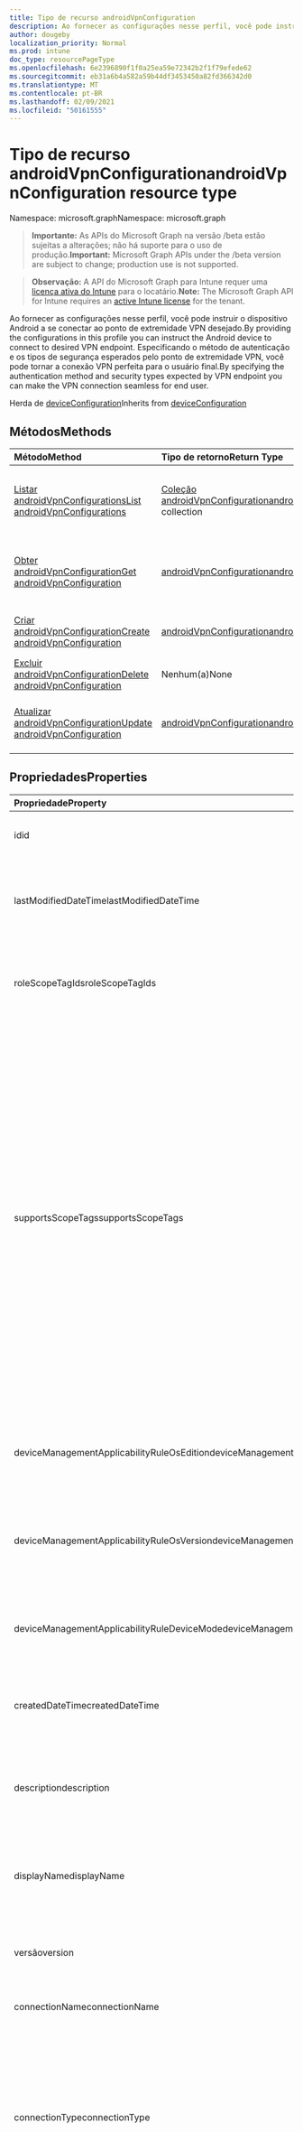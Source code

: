 ```yaml
---
title: Tipo de recurso androidVpnConfiguration
description: Ao fornecer as configurações nesse perfil, você pode instruir o dispositivo Android a se conectar ao ponto de extremidade VPN desejado. Especificando o método de autenticação e os tipos de segurança esperados pelo ponto de extremidade VPN, você pode tornar a conexão VPN perfeita para o usuário final.
author: dougeby
localization_priority: Normal
ms.prod: intune
doc_type: resourcePageType
ms.openlocfilehash: 6e2396890f1f0a25ea59e72342b2f1f79efede62
ms.sourcegitcommit: eb31a6b4a582a59b44df3453450a82fd366342d0
ms.translationtype: MT
ms.contentlocale: pt-BR
ms.lasthandoff: 02/09/2021
ms.locfileid: "50161555"
---
```

# <a name="androidvpnconfiguration-resource-type"></a><span data-ttu-id="743d7-104">Tipo de recurso androidVpnConfiguration</span><span class="sxs-lookup"><span data-stu-id="743d7-104">androidVpnConfiguration resource type</span></span>

<span data-ttu-id="743d7-105">Namespace: microsoft.graph</span><span class="sxs-lookup"><span data-stu-id="743d7-105">Namespace: microsoft.graph</span></span>

> <span data-ttu-id="743d7-106">**Importante:** As APIs do Microsoft Graph na versão /beta estão sujeitas a alterações; não há suporte para o uso de produção.</span><span class="sxs-lookup"><span data-stu-id="743d7-106">**Important:** Microsoft Graph APIs under the /beta version are subject to change; production use is not supported.</span></span>

> <span data-ttu-id="743d7-107">**Observação:** A API do Microsoft Graph para Intune requer uma [licença ativa do Intune](https://go.microsoft.com/fwlink/?linkid=839381) para o locatário.</span><span class="sxs-lookup"><span data-stu-id="743d7-107">**Note:** The Microsoft Graph API for Intune requires an [active Intune license](https://go.microsoft.com/fwlink/?linkid=839381) for the tenant.</span></span>

<span data-ttu-id="743d7-108">Ao fornecer as configurações nesse perfil, você pode instruir o dispositivo Android a se conectar ao ponto de extremidade VPN desejado.</span><span class="sxs-lookup"><span data-stu-id="743d7-108">By providing the configurations in this profile you can instruct the Android device to connect to desired VPN endpoint.</span></span> <span data-ttu-id="743d7-109">Especificando o método de autenticação e os tipos de segurança esperados pelo ponto de extremidade VPN, você pode tornar a conexão VPN perfeita para o usuário final.</span><span class="sxs-lookup"><span data-stu-id="743d7-109">By specifying the authentication method and security types expected by VPN endpoint you can make the VPN connection seamless for end user.</span></span>


<span data-ttu-id="743d7-110">Herda de [deviceConfiguration](../resources/intune-shared-deviceconfiguration.md)</span><span class="sxs-lookup"><span data-stu-id="743d7-110">Inherits from [deviceConfiguration](../resources/intune-shared-deviceconfiguration.md)</span></span>

## <a name="methods"></a><span data-ttu-id="743d7-111">Métodos</span><span class="sxs-lookup"><span data-stu-id="743d7-111">Methods</span></span>
|<span data-ttu-id="743d7-112">Método</span><span class="sxs-lookup"><span data-stu-id="743d7-112">Method</span></span>|<span data-ttu-id="743d7-113">Tipo de retorno</span><span class="sxs-lookup"><span data-stu-id="743d7-113">Return Type</span></span>|<span data-ttu-id="743d7-114">Descrição</span><span class="sxs-lookup"><span data-stu-id="743d7-114">Description</span></span>|
|:---|:---|:---|
|[<span data-ttu-id="743d7-115">Listar androidVpnConfigurations</span><span class="sxs-lookup"><span data-stu-id="743d7-115">List androidVpnConfigurations</span></span>](../api/intune-deviceconfig-androidvpnconfiguration-list.md)|<span data-ttu-id="743d7-116">[Coleção androidVpnConfiguration](../resources/intune-deviceconfig-androidvpnconfiguration.md)</span><span class="sxs-lookup"><span data-stu-id="743d7-116">[androidVpnConfiguration](../resources/intune-deviceconfig-androidvpnconfiguration.md) collection</span></span>|<span data-ttu-id="743d7-117">Listar propriedades e relações dos objetos [androidVpnConfiguration.](../resources/intune-deviceconfig-androidvpnconfiguration.md)</span><span class="sxs-lookup"><span data-stu-id="743d7-117">List properties and relationships of the [androidVpnConfiguration](../resources/intune-deviceconfig-androidvpnconfiguration.md) objects.</span></span>|
|[<span data-ttu-id="743d7-118">Obter androidVpnConfiguration</span><span class="sxs-lookup"><span data-stu-id="743d7-118">Get androidVpnConfiguration</span></span>](../api/intune-deviceconfig-androidvpnconfiguration-get.md)|[<span data-ttu-id="743d7-119">androidVpnConfiguration</span><span class="sxs-lookup"><span data-stu-id="743d7-119">androidVpnConfiguration</span></span>](../resources/intune-deviceconfig-androidvpnconfiguration.md)|<span data-ttu-id="743d7-120">Leia as propriedades e as relações do [objeto androidVpnConfiguration.](../resources/intune-deviceconfig-androidvpnconfiguration.md)</span><span class="sxs-lookup"><span data-stu-id="743d7-120">Read properties and relationships of the [androidVpnConfiguration](../resources/intune-deviceconfig-androidvpnconfiguration.md) object.</span></span>|
|[<span data-ttu-id="743d7-121">Criar androidVpnConfiguration</span><span class="sxs-lookup"><span data-stu-id="743d7-121">Create androidVpnConfiguration</span></span>](../api/intune-deviceconfig-androidvpnconfiguration-create.md)|[<span data-ttu-id="743d7-122">androidVpnConfiguration</span><span class="sxs-lookup"><span data-stu-id="743d7-122">androidVpnConfiguration</span></span>](../resources/intune-deviceconfig-androidvpnconfiguration.md)|<span data-ttu-id="743d7-123">Crie um novo [objeto androidVpnConfiguration.](../resources/intune-deviceconfig-androidvpnconfiguration.md)</span><span class="sxs-lookup"><span data-stu-id="743d7-123">Create a new [androidVpnConfiguration](../resources/intune-deviceconfig-androidvpnconfiguration.md) object.</span></span>|
|[<span data-ttu-id="743d7-124">Excluir androidVpnConfiguration</span><span class="sxs-lookup"><span data-stu-id="743d7-124">Delete androidVpnConfiguration</span></span>](../api/intune-deviceconfig-androidvpnconfiguration-delete.md)|<span data-ttu-id="743d7-125">Nenhum(a)</span><span class="sxs-lookup"><span data-stu-id="743d7-125">None</span></span>|<span data-ttu-id="743d7-126">Exclui [androidVpnConfiguration](../resources/intune-deviceconfig-androidvpnconfiguration.md).</span><span class="sxs-lookup"><span data-stu-id="743d7-126">Deletes a [androidVpnConfiguration](../resources/intune-deviceconfig-androidvpnconfiguration.md).</span></span>|
|[<span data-ttu-id="743d7-127">Atualizar androidVpnConfiguration</span><span class="sxs-lookup"><span data-stu-id="743d7-127">Update androidVpnConfiguration</span></span>](../api/intune-deviceconfig-androidvpnconfiguration-update.md)|[<span data-ttu-id="743d7-128">androidVpnConfiguration</span><span class="sxs-lookup"><span data-stu-id="743d7-128">androidVpnConfiguration</span></span>](../resources/intune-deviceconfig-androidvpnconfiguration.md)|<span data-ttu-id="743d7-129">Atualizar as propriedades de um [objeto androidVpnConfiguration.](../resources/intune-deviceconfig-androidvpnconfiguration.md)</span><span class="sxs-lookup"><span data-stu-id="743d7-129">Update the properties of a [androidVpnConfiguration](../resources/intune-deviceconfig-androidvpnconfiguration.md) object.</span></span>|

## <a name="properties"></a><span data-ttu-id="743d7-130">Propriedades</span><span class="sxs-lookup"><span data-stu-id="743d7-130">Properties</span></span>
|<span data-ttu-id="743d7-131">Propriedade</span><span class="sxs-lookup"><span data-stu-id="743d7-131">Property</span></span>|<span data-ttu-id="743d7-132">Tipo</span><span class="sxs-lookup"><span data-stu-id="743d7-132">Type</span></span>|<span data-ttu-id="743d7-133">Descrição</span><span class="sxs-lookup"><span data-stu-id="743d7-133">Description</span></span>|
|:---|:---|:---|
|<span data-ttu-id="743d7-134">id</span><span class="sxs-lookup"><span data-stu-id="743d7-134">id</span></span>|<span data-ttu-id="743d7-135">String</span><span class="sxs-lookup"><span data-stu-id="743d7-135">String</span></span>|<span data-ttu-id="743d7-136">Chave da entidade.</span><span class="sxs-lookup"><span data-stu-id="743d7-136">Key of the entity.</span></span> <span data-ttu-id="743d7-137">Herdada de [deviceConfiguration](../resources/intune-shared-deviceconfiguration.md)</span><span class="sxs-lookup"><span data-stu-id="743d7-137">Inherited from [deviceConfiguration](../resources/intune-shared-deviceconfiguration.md)</span></span>|
|<span data-ttu-id="743d7-138">lastModifiedDateTime</span><span class="sxs-lookup"><span data-stu-id="743d7-138">lastModifiedDateTime</span></span>|<span data-ttu-id="743d7-139">DateTimeOffset</span><span class="sxs-lookup"><span data-stu-id="743d7-139">DateTimeOffset</span></span>|<span data-ttu-id="743d7-140">DateTime da última modificação do objeto.</span><span class="sxs-lookup"><span data-stu-id="743d7-140">DateTime the object was last modified.</span></span> <span data-ttu-id="743d7-141">Herdada de [deviceConfiguration](../resources/intune-shared-deviceconfiguration.md)</span><span class="sxs-lookup"><span data-stu-id="743d7-141">Inherited from [deviceConfiguration](../resources/intune-shared-deviceconfiguration.md)</span></span>|
|<span data-ttu-id="743d7-142">roleScopeTagIds</span><span class="sxs-lookup"><span data-stu-id="743d7-142">roleScopeTagIds</span></span>|<span data-ttu-id="743d7-143">Coleção de cadeias de caracteres</span><span class="sxs-lookup"><span data-stu-id="743d7-143">String collection</span></span>|<span data-ttu-id="743d7-144">Lista de Marcas de Escopo para esta instância de Entidade.</span><span class="sxs-lookup"><span data-stu-id="743d7-144">List of Scope Tags for this Entity instance.</span></span> <span data-ttu-id="743d7-145">Herdada de [deviceConfiguration](../resources/intune-shared-deviceconfiguration.md)</span><span class="sxs-lookup"><span data-stu-id="743d7-145">Inherited from [deviceConfiguration](../resources/intune-shared-deviceconfiguration.md)</span></span>|
|<span data-ttu-id="743d7-146">supportsScopeTags</span><span class="sxs-lookup"><span data-stu-id="743d7-146">supportsScopeTags</span></span>|<span data-ttu-id="743d7-147">Boolean</span><span class="sxs-lookup"><span data-stu-id="743d7-147">Boolean</span></span>|<span data-ttu-id="743d7-148">Indica se a Configuração de Dispositivo subjacente dá suporte ou não à atribuição de marcas de escopo.</span><span class="sxs-lookup"><span data-stu-id="743d7-148">Indicates whether or not the underlying Device Configuration supports the assignment of scope tags.</span></span> <span data-ttu-id="743d7-149">A atribuição à propriedade ScopeTags não é permitida quando esse valor é falso e as entidades não estarão visíveis aos usuários com escopo.</span><span class="sxs-lookup"><span data-stu-id="743d7-149">Assigning to the ScopeTags property is not allowed when this value is false and entities will not be visible to scoped users.</span></span> <span data-ttu-id="743d7-150">Isso ocorre para políticas herdadas criadas no Silverlight e pode ser resolvida excluindo e recriando a política no Portal do Azure.</span><span class="sxs-lookup"><span data-stu-id="743d7-150">This occurs for Legacy policies created in Silverlight and can be resolved by deleting and recreating the policy in the Azure Portal.</span></span> <span data-ttu-id="743d7-151">Essa propriedade é somente leitura.</span><span class="sxs-lookup"><span data-stu-id="743d7-151">This property is read-only.</span></span> <span data-ttu-id="743d7-152">Herdada de [deviceConfiguration](../resources/intune-shared-deviceconfiguration.md)</span><span class="sxs-lookup"><span data-stu-id="743d7-152">Inherited from [deviceConfiguration](../resources/intune-shared-deviceconfiguration.md)</span></span>|
|<span data-ttu-id="743d7-153">deviceManagementApplicabilityRuleOsEdition</span><span class="sxs-lookup"><span data-stu-id="743d7-153">deviceManagementApplicabilityRuleOsEdition</span></span>|[<span data-ttu-id="743d7-154">deviceManagementApplicabilityRuleOsEdition</span><span class="sxs-lookup"><span data-stu-id="743d7-154">deviceManagementApplicabilityRuleOsEdition</span></span>](../resources/intune-deviceconfig-devicemanagementapplicabilityruleosedition.md)|<span data-ttu-id="743d7-155">A aplicabilidade da edição do sistema operacional para esta Política.</span><span class="sxs-lookup"><span data-stu-id="743d7-155">The OS edition applicability for this Policy.</span></span> <span data-ttu-id="743d7-156">Herdada de [deviceConfiguration](../resources/intune-shared-deviceconfiguration.md)</span><span class="sxs-lookup"><span data-stu-id="743d7-156">Inherited from [deviceConfiguration](../resources/intune-shared-deviceconfiguration.md)</span></span>|
|<span data-ttu-id="743d7-157">deviceManagementApplicabilityRuleOsVersion</span><span class="sxs-lookup"><span data-stu-id="743d7-157">deviceManagementApplicabilityRuleOsVersion</span></span>|[<span data-ttu-id="743d7-158">deviceManagementApplicabilityRuleOsVersion</span><span class="sxs-lookup"><span data-stu-id="743d7-158">deviceManagementApplicabilityRuleOsVersion</span></span>](../resources/intune-deviceconfig-devicemanagementapplicabilityruleosversion.md)|<span data-ttu-id="743d7-159">A regra de aplicabilidade da versão do sistema operacional para esta Política.</span><span class="sxs-lookup"><span data-stu-id="743d7-159">The OS version applicability rule for this Policy.</span></span> <span data-ttu-id="743d7-160">Herdada de [deviceConfiguration](../resources/intune-shared-deviceconfiguration.md)</span><span class="sxs-lookup"><span data-stu-id="743d7-160">Inherited from [deviceConfiguration](../resources/intune-shared-deviceconfiguration.md)</span></span>|
|<span data-ttu-id="743d7-161">deviceManagementApplicabilityRuleDeviceMode</span><span class="sxs-lookup"><span data-stu-id="743d7-161">deviceManagementApplicabilityRuleDeviceMode</span></span>|[<span data-ttu-id="743d7-162">deviceManagementApplicabilityRuleDeviceMode</span><span class="sxs-lookup"><span data-stu-id="743d7-162">deviceManagementApplicabilityRuleDeviceMode</span></span>](../resources/intune-deviceconfig-devicemanagementapplicabilityruledevicemode.md)|<span data-ttu-id="743d7-163">A regra de aplicabilidade do modo de dispositivo para esta política.</span><span class="sxs-lookup"><span data-stu-id="743d7-163">The device mode applicability rule for this Policy.</span></span> <span data-ttu-id="743d7-164">Herdada de [deviceConfiguration](../resources/intune-shared-deviceconfiguration.md)</span><span class="sxs-lookup"><span data-stu-id="743d7-164">Inherited from [deviceConfiguration](../resources/intune-shared-deviceconfiguration.md)</span></span>|
|<span data-ttu-id="743d7-165">createdDateTime</span><span class="sxs-lookup"><span data-stu-id="743d7-165">createdDateTime</span></span>|<span data-ttu-id="743d7-166">DateTimeOffset</span><span class="sxs-lookup"><span data-stu-id="743d7-166">DateTimeOffset</span></span>|<span data-ttu-id="743d7-167">DateTime em que o objeto foi criado.</span><span class="sxs-lookup"><span data-stu-id="743d7-167">DateTime the object was created.</span></span> <span data-ttu-id="743d7-168">Herdada de [deviceConfiguration](../resources/intune-shared-deviceconfiguration.md)</span><span class="sxs-lookup"><span data-stu-id="743d7-168">Inherited from [deviceConfiguration](../resources/intune-shared-deviceconfiguration.md)</span></span>|
|<span data-ttu-id="743d7-169">description</span><span class="sxs-lookup"><span data-stu-id="743d7-169">description</span></span>|<span data-ttu-id="743d7-170">String</span><span class="sxs-lookup"><span data-stu-id="743d7-170">String</span></span>|<span data-ttu-id="743d7-171">O administrador forneceu a descrição da Configuração do dispositivo.</span><span class="sxs-lookup"><span data-stu-id="743d7-171">Admin provided description of the Device Configuration.</span></span> <span data-ttu-id="743d7-172">Herdada de [deviceConfiguration](../resources/intune-shared-deviceconfiguration.md)</span><span class="sxs-lookup"><span data-stu-id="743d7-172">Inherited from [deviceConfiguration](../resources/intune-shared-deviceconfiguration.md)</span></span>|
|<span data-ttu-id="743d7-173">displayName</span><span class="sxs-lookup"><span data-stu-id="743d7-173">displayName</span></span>|<span data-ttu-id="743d7-174">String</span><span class="sxs-lookup"><span data-stu-id="743d7-174">String</span></span>|<span data-ttu-id="743d7-175">O administrador forneceu o nome da Configuração do dispositivo.</span><span class="sxs-lookup"><span data-stu-id="743d7-175">Admin provided name of the device configuration.</span></span> <span data-ttu-id="743d7-176">Herdada de [deviceConfiguration](../resources/intune-shared-deviceconfiguration.md)</span><span class="sxs-lookup"><span data-stu-id="743d7-176">Inherited from [deviceConfiguration](../resources/intune-shared-deviceconfiguration.md)</span></span>|
|<span data-ttu-id="743d7-177">versão</span><span class="sxs-lookup"><span data-stu-id="743d7-177">version</span></span>|<span data-ttu-id="743d7-178">Int32</span><span class="sxs-lookup"><span data-stu-id="743d7-178">Int32</span></span>|<span data-ttu-id="743d7-179">Versão da configuração do dispositivo.</span><span class="sxs-lookup"><span data-stu-id="743d7-179">Version of the device configuration.</span></span> <span data-ttu-id="743d7-180">Herdada de [deviceConfiguration](../resources/intune-shared-deviceconfiguration.md)</span><span class="sxs-lookup"><span data-stu-id="743d7-180">Inherited from [deviceConfiguration](../resources/intune-shared-deviceconfiguration.md)</span></span>|
|<span data-ttu-id="743d7-181">connectionName</span><span class="sxs-lookup"><span data-stu-id="743d7-181">connectionName</span></span>|<span data-ttu-id="743d7-182">String</span><span class="sxs-lookup"><span data-stu-id="743d7-182">String</span></span>|<span data-ttu-id="743d7-183">Nome da conexão exibido para o usuário.</span><span class="sxs-lookup"><span data-stu-id="743d7-183">Connection name displayed to the user.</span></span>|
|<span data-ttu-id="743d7-184">connectionType</span><span class="sxs-lookup"><span data-stu-id="743d7-184">connectionType</span></span>|[<span data-ttu-id="743d7-185">androidVpnConnectionType</span><span class="sxs-lookup"><span data-stu-id="743d7-185">androidVpnConnectionType</span></span>](../resources/intune-deviceconfig-androidvpnconnectiontype.md)|<span data-ttu-id="743d7-186">Tipo de conexão.</span><span class="sxs-lookup"><span data-stu-id="743d7-186">Connection type.</span></span> <span data-ttu-id="743d7-187">Os valores possíveis são: `ciscoAnyConnect`, `pulseSecure`, `f5EdgeClient`, `dellSonicWallMobileConnect`, `checkPointCapsuleVpn`, `citrix`, `microsoftTunnel`, `netMotionMobility`, `microsoftProtect`.</span><span class="sxs-lookup"><span data-stu-id="743d7-187">Possible values are: `ciscoAnyConnect`, `pulseSecure`, `f5EdgeClient`, `dellSonicWallMobileConnect`, `checkPointCapsuleVpn`, `citrix`, `microsoftTunnel`, `netMotionMobility`, `microsoftProtect`.</span></span>|
|<span data-ttu-id="743d7-188">role</span><span class="sxs-lookup"><span data-stu-id="743d7-188">role</span></span>|<span data-ttu-id="743d7-189">String</span><span class="sxs-lookup"><span data-stu-id="743d7-189">String</span></span>|<span data-ttu-id="743d7-190">Função quando o tipo de conexão é definido como Pulse Secure.</span><span class="sxs-lookup"><span data-stu-id="743d7-190">Role when connection type is set to Pulse Secure.</span></span>|
|<span data-ttu-id="743d7-191">realm</span><span class="sxs-lookup"><span data-stu-id="743d7-191">realm</span></span>|<span data-ttu-id="743d7-192">String</span><span class="sxs-lookup"><span data-stu-id="743d7-192">String</span></span>|<span data-ttu-id="743d7-193">Realm quando o tipo de conexão está definido como Pulse Secure.</span><span class="sxs-lookup"><span data-stu-id="743d7-193">Realm when connection type is set to Pulse Secure.</span></span>|
|<span data-ttu-id="743d7-194">servers</span><span class="sxs-lookup"><span data-stu-id="743d7-194">servers</span></span>|<span data-ttu-id="743d7-195">[Coleção vpnServer](../resources/intune-deviceconfig-vpnserver.md)</span><span class="sxs-lookup"><span data-stu-id="743d7-195">[vpnServer](../resources/intune-deviceconfig-vpnserver.md) collection</span></span>|<span data-ttu-id="743d7-196">Lista de servidores VPN na rede.</span><span class="sxs-lookup"><span data-stu-id="743d7-196">List of VPN Servers on the network.</span></span> <span data-ttu-id="743d7-197">Certifique-se de que os usuários finais possam acessar esses locais de rede.</span><span class="sxs-lookup"><span data-stu-id="743d7-197">Make sure end users can access these network locations.</span></span> <span data-ttu-id="743d7-198">Esta coleção pode conter um máximo de 500 elementos.</span><span class="sxs-lookup"><span data-stu-id="743d7-198">This collection can contain a maximum of 500 elements.</span></span>|
|<span data-ttu-id="743d7-199">fingerprint</span><span class="sxs-lookup"><span data-stu-id="743d7-199">fingerprint</span></span>|<span data-ttu-id="743d7-200">String</span><span class="sxs-lookup"><span data-stu-id="743d7-200">String</span></span>|<span data-ttu-id="743d7-201">A impressão digital é uma cadeia de caracteres que será usada para verificar se o servidor VPN pode ser confiável, o que só é aplicável quando o tipo de conexão é CHECK Point Capsule VPN.</span><span class="sxs-lookup"><span data-stu-id="743d7-201">Fingerprint is a string that will be used to verify the VPN server can be trusted, which is only applicable when connection type is Check Point Capsule VPN.</span></span>|
|<span data-ttu-id="743d7-202">customData</span><span class="sxs-lookup"><span data-stu-id="743d7-202">customData</span></span>|<span data-ttu-id="743d7-203">Coleção [KeyValue](../resources/intune-deviceconfig-keyvalue.md)</span><span class="sxs-lookup"><span data-stu-id="743d7-203">[keyValue](../resources/intune-deviceconfig-keyvalue.md) collection</span></span>|<span data-ttu-id="743d7-204">Dados personalizados quando o tipo de conexão é definido como Citrix.</span><span class="sxs-lookup"><span data-stu-id="743d7-204">Custom data when connection type is set to Citrix.</span></span> <span data-ttu-id="743d7-205">Essa coleção pode conter no máximo 25 elementos.</span><span class="sxs-lookup"><span data-stu-id="743d7-205">This collection can contain a maximum of 25 elements.</span></span>|
|<span data-ttu-id="743d7-206">customKeyValueData</span><span class="sxs-lookup"><span data-stu-id="743d7-206">customKeyValueData</span></span>|<span data-ttu-id="743d7-207">Coleção [keyValuePair](../resources/intune-shared-keyvaluepair.md)</span><span class="sxs-lookup"><span data-stu-id="743d7-207">[keyValuePair](../resources/intune-shared-keyvaluepair.md) collection</span></span>|<span data-ttu-id="743d7-208">Dados personalizados quando o tipo de conexão é definido como Citrix.</span><span class="sxs-lookup"><span data-stu-id="743d7-208">Custom data when connection type is set to Citrix.</span></span> <span data-ttu-id="743d7-209">Essa coleção pode conter no máximo 25 elementos.</span><span class="sxs-lookup"><span data-stu-id="743d7-209">This collection can contain a maximum of 25 elements.</span></span>|
|<span data-ttu-id="743d7-210">authenticationMethod</span><span class="sxs-lookup"><span data-stu-id="743d7-210">authenticationMethod</span></span>|[<span data-ttu-id="743d7-211">vpnAuthenticationMethod</span><span class="sxs-lookup"><span data-stu-id="743d7-211">vpnAuthenticationMethod</span></span>](../resources/intune-deviceconfig-vpnauthenticationmethod.md)|<span data-ttu-id="743d7-212">Método de autenticação.</span><span class="sxs-lookup"><span data-stu-id="743d7-212">Authentication method.</span></span> <span data-ttu-id="743d7-213">Os valores possíveis são: `certificate`, `usernameAndPassword`, `sharedSecret`, `derivedCredential`, `azureAD`.</span><span class="sxs-lookup"><span data-stu-id="743d7-213">Possible values are: `certificate`, `usernameAndPassword`, `sharedSecret`, `derivedCredential`, `azureAD`.</span></span>|

## <a name="relationships"></a><span data-ttu-id="743d7-214">Relações</span><span class="sxs-lookup"><span data-stu-id="743d7-214">Relationships</span></span>
|<span data-ttu-id="743d7-215">Relação</span><span class="sxs-lookup"><span data-stu-id="743d7-215">Relationship</span></span>|<span data-ttu-id="743d7-216">Tipo</span><span class="sxs-lookup"><span data-stu-id="743d7-216">Type</span></span>|<span data-ttu-id="743d7-217">Descrição</span><span class="sxs-lookup"><span data-stu-id="743d7-217">Description</span></span>|
|:---|:---|:---|
|<span data-ttu-id="743d7-218">groupAssignments</span><span class="sxs-lookup"><span data-stu-id="743d7-218">groupAssignments</span></span>|<span data-ttu-id="743d7-219">[Coleção deviceConfigurationGroupAssignment](../resources/intune-deviceconfig-deviceconfigurationgroupassignment.md)</span><span class="sxs-lookup"><span data-stu-id="743d7-219">[deviceConfigurationGroupAssignment](../resources/intune-deviceconfig-deviceconfigurationgroupassignment.md) collection</span></span>|<span data-ttu-id="743d7-220">A lista de atribuições de grupo para o perfil de configuração do dispositivo.</span><span class="sxs-lookup"><span data-stu-id="743d7-220">The list of group assignments for the device configuration profile.</span></span> <span data-ttu-id="743d7-221">Herdada de [deviceConfiguration](../resources/intune-shared-deviceconfiguration.md)</span><span class="sxs-lookup"><span data-stu-id="743d7-221">Inherited from [deviceConfiguration](../resources/intune-shared-deviceconfiguration.md)</span></span>|
|<span data-ttu-id="743d7-222">assignments</span><span class="sxs-lookup"><span data-stu-id="743d7-222">assignments</span></span>|<span data-ttu-id="743d7-223">Coleção [deviceConfigurationAssignment](../resources/intune-deviceconfig-deviceconfigurationassignment.md)</span><span class="sxs-lookup"><span data-stu-id="743d7-223">[deviceConfigurationAssignment](../resources/intune-deviceconfig-deviceconfigurationassignment.md) collection</span></span>|<span data-ttu-id="743d7-224">A lista de atribuições para o perfil de configuração do dispositivo.</span><span class="sxs-lookup"><span data-stu-id="743d7-224">The list of assignments for the device configuration profile.</span></span> <span data-ttu-id="743d7-225">Herdada de [deviceConfiguration](../resources/intune-shared-deviceconfiguration.md)</span><span class="sxs-lookup"><span data-stu-id="743d7-225">Inherited from [deviceConfiguration](../resources/intune-shared-deviceconfiguration.md)</span></span>|
|<span data-ttu-id="743d7-226">deviceStatuses</span><span class="sxs-lookup"><span data-stu-id="743d7-226">deviceStatuses</span></span>|<span data-ttu-id="743d7-227">Coleção [deviceConfigurationDeviceStatus](../resources/intune-deviceconfig-deviceconfigurationdevicestatus.md)</span><span class="sxs-lookup"><span data-stu-id="743d7-227">[deviceConfigurationDeviceStatus](../resources/intune-deviceconfig-deviceconfigurationdevicestatus.md) collection</span></span>|<span data-ttu-id="743d7-228">Status da instalação da configuração de dispositivo por dispositivo.</span><span class="sxs-lookup"><span data-stu-id="743d7-228">Device configuration installation status by device.</span></span> <span data-ttu-id="743d7-229">Herdada de [deviceConfiguration](../resources/intune-shared-deviceconfiguration.md)</span><span class="sxs-lookup"><span data-stu-id="743d7-229">Inherited from [deviceConfiguration](../resources/intune-shared-deviceconfiguration.md)</span></span>|
|<span data-ttu-id="743d7-230">userStatuses</span><span class="sxs-lookup"><span data-stu-id="743d7-230">userStatuses</span></span>|<span data-ttu-id="743d7-231">Coleção [deviceConfigurationUserStatus](../resources/intune-deviceconfig-deviceconfigurationuserstatus.md)</span><span class="sxs-lookup"><span data-stu-id="743d7-231">[deviceConfigurationUserStatus](../resources/intune-deviceconfig-deviceconfigurationuserstatus.md) collection</span></span>|<span data-ttu-id="743d7-232">Status de instalação da configuração do dispositivo por usuário.</span><span class="sxs-lookup"><span data-stu-id="743d7-232">Device configuration installation status by user.</span></span> <span data-ttu-id="743d7-233">Herdada de [deviceConfiguration](../resources/intune-shared-deviceconfiguration.md)</span><span class="sxs-lookup"><span data-stu-id="743d7-233">Inherited from [deviceConfiguration](../resources/intune-shared-deviceconfiguration.md)</span></span>|
|<span data-ttu-id="743d7-234">deviceStatusOverview</span><span class="sxs-lookup"><span data-stu-id="743d7-234">deviceStatusOverview</span></span>|[<span data-ttu-id="743d7-235">deviceConfigurationDeviceOverview</span><span class="sxs-lookup"><span data-stu-id="743d7-235">deviceConfigurationDeviceOverview</span></span>](../resources/intune-deviceconfig-deviceconfigurationdeviceoverview.md)|<span data-ttu-id="743d7-236">Visão geral de status de dispositivos para Configuração de Dispositivo. Herdado de [deviceConfiguration](../resources/intune-shared-deviceconfiguration.md)</span><span class="sxs-lookup"><span data-stu-id="743d7-236">Device Configuration devices status overview Inherited from [deviceConfiguration](../resources/intune-shared-deviceconfiguration.md)</span></span>|
|<span data-ttu-id="743d7-237">userStatusOverview</span><span class="sxs-lookup"><span data-stu-id="743d7-237">userStatusOverview</span></span>|[<span data-ttu-id="743d7-238">deviceConfigurationUserOverview</span><span class="sxs-lookup"><span data-stu-id="743d7-238">deviceConfigurationUserOverview</span></span>](../resources/intune-deviceconfig-deviceconfigurationuseroverview.md)|<span data-ttu-id="743d7-239">Visão geral de status de usuários para Configuração de Dispositivo. Herdado de [deviceConfiguration](../resources/intune-shared-deviceconfiguration.md)</span><span class="sxs-lookup"><span data-stu-id="743d7-239">Device Configuration users status overview Inherited from [deviceConfiguration](../resources/intune-shared-deviceconfiguration.md)</span></span>|
|<span data-ttu-id="743d7-240">deviceSettingStateSummaries</span><span class="sxs-lookup"><span data-stu-id="743d7-240">deviceSettingStateSummaries</span></span>|<span data-ttu-id="743d7-241">Coleção [settingStateDeviceSummary](../resources/intune-deviceconfig-settingstatedevicesummary.md)</span><span class="sxs-lookup"><span data-stu-id="743d7-241">[settingStateDeviceSummary](../resources/intune-deviceconfig-settingstatedevicesummary.md) collection</span></span>|<span data-ttu-id="743d7-242">Visão geral de dispositivos de configuração para Configuração de Dispositivo. Herdado de [deviceConfiguration](../resources/intune-shared-deviceconfiguration.md)</span><span class="sxs-lookup"><span data-stu-id="743d7-242">Device Configuration Setting State Device Summary Inherited from [deviceConfiguration](../resources/intune-shared-deviceconfiguration.md)</span></span>|
|<span data-ttu-id="743d7-243">identityCertificate</span><span class="sxs-lookup"><span data-stu-id="743d7-243">identityCertificate</span></span>|[<span data-ttu-id="743d7-244">androidCertificateProfileBase</span><span class="sxs-lookup"><span data-stu-id="743d7-244">androidCertificateProfileBase</span></span>](../resources/intune-deviceconfig-androidcertificateprofilebase.md)|<span data-ttu-id="743d7-245">Certificado de identidade para autenticação de cliente quando o método de autenticação for certificado.</span><span class="sxs-lookup"><span data-stu-id="743d7-245">Identity certificate for client authentication when authentication method is certificate.</span></span>|

## <a name="json-representation"></a><span data-ttu-id="743d7-246">Representação JSON</span><span class="sxs-lookup"><span data-stu-id="743d7-246">JSON Representation</span></span>
<span data-ttu-id="743d7-247">Veja a seguir uma representação JSON do recurso.</span><span class="sxs-lookup"><span data-stu-id="743d7-247">Here is a JSON representation of the resource.</span></span>
<!-- {
  "blockType": "resource",
  "keyProperty": "id",
  "@odata.type": "microsoft.graph.androidVpnConfiguration"
}
-->
``` json
{
  "@odata.type": "#microsoft.graph.androidVpnConfiguration",
  "id": "String (identifier)",
  "lastModifiedDateTime": "String (timestamp)",
  "roleScopeTagIds": [
    "String"
  ],
  "supportsScopeTags": true,
  "deviceManagementApplicabilityRuleOsEdition": {
    "@odata.type": "microsoft.graph.deviceManagementApplicabilityRuleOsEdition",
    "osEditionTypes": [
      "String"
    ],
    "name": "String",
    "ruleType": "String"
  },
  "deviceManagementApplicabilityRuleOsVersion": {
    "@odata.type": "microsoft.graph.deviceManagementApplicabilityRuleOsVersion",
    "minOSVersion": "String",
    "maxOSVersion": "String",
    "name": "String",
    "ruleType": "String"
  },
  "deviceManagementApplicabilityRuleDeviceMode": {
    "@odata.type": "microsoft.graph.deviceManagementApplicabilityRuleDeviceMode",
    "deviceMode": "String",
    "name": "String",
    "ruleType": "String"
  },
  "createdDateTime": "String (timestamp)",
  "description": "String",
  "displayName": "String",
  "version": 1024,
  "connectionName": "String",
  "connectionType": "String",
  "role": "String",
  "realm": "String",
  "servers": [
    {
      "@odata.type": "microsoft.graph.vpnServer",
      "description": "String",
      "address": "String",
      "isDefaultServer": true
    }
  ],
  "fingerprint": "String",
  "customData": [
    {
      "@odata.type": "microsoft.graph.keyValue",
      "key": "String",
      "value": "String"
    }
  ],
  "customKeyValueData": [
    {
      "@odata.type": "microsoft.graph.keyValuePair",
      "name": "String",
      "value": "String"
    }
  ],
  "authenticationMethod": "String"
}
```




